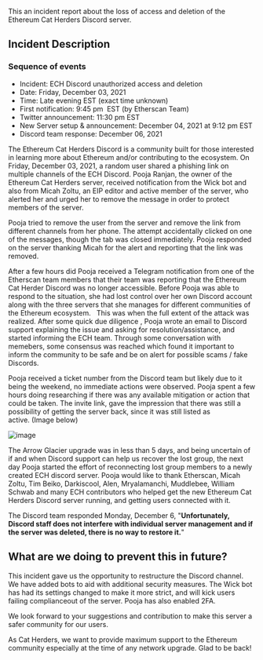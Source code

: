 This an incident report about the loss of access and deletion of the Ethereum Cat Herders Discord server.

## Incident Description
### Sequence of events
* Incident: ECH Discord unauthorized access and deletion
* Date: Friday, December 03, 2021
* Time: Late evening EST (exact time unknown)
* First notification: 9:45 pm  EST (by Etherscan Team)
* Twitter announcement: 11:30 pm EST
* New Server setup & announcement: December 04, 2021 at 9:12 pm EST 
* Discord team response: December 06, 2021

The Ethereum Cat Herders Discord is a community built for those interested in learning more about Ethereum and/or contributing to the ecosystem. On  Friday, December 03, 2021, a random user shared a phishing link on multiple channels of the ECH Discord. Pooja Ranjan, the owner of the Ethereum Cat Herders server, received notification from the Wick bot and also from Micah Zoltu, an EIP editor and active member of the server, who alerted her and urged her to remove the message in order to protect members of the server. 

Pooja tried to remove the user from the server and remove the link from different channels from her phone. The attempt accidentally clicked on one of the messages, though the tab was closed immediately. Pooja responded on the server thanking Micah for the alert and reporting that the link was removed. 

After a few hours did Pooja received a Telegram notification from one of the Etherscan team members that their team was reporting that the Ethereum Cat Herder Discord was no longer accessible. Before Pooja was able to respond to the situation, she had lost control over her own Discord account along with the three servers that she manages for different communities of the Ethereum ecosystem.   This was when the full extent of the attack was realized. After some quick due diligence , Pooja wrote an email to Discord support explaining the issue and asking for resolution/assistance, and started informing the ECH team. Through some conversation with memebers, some consensus was reached which found it important to inform the community to be safe and be on alert for possible scams / fake Discords.

Pooja received a ticket number from the Discord team but likely due to it being the weekend, no immediate actions were observed. Pooja spent a few hours doing researching if there was any available mitigation or action that could be taken. The invite link, gave the impression that there was still a possibility of getting the server back, since it was still listed as active. (Image below)

![image](https://user-images.githubusercontent.com/29681685/145046904-2d822081-ff37-4224-9359-cfc758d5cf68.png)

The Arrow Glacier upgrade was in less than 5 days, and being uncertain of if and when Discord support can help us recover the lost group, the next day Pooja started the effort of reconnecting lost group members to a newly created ECH discord server. Pooja would like to thank Etherscan, Micah Zoltu, Tim Beiko, Darkiscool, Alen, Mryalamanchi, Muddlebee, William Schwab and many ECH contributors who helped get the new Ethereum Cat Herders Discord server running, and getting users connected with it.

The Discord team responded Monday, December 6, "**Unfortunately, Discord staff does not interfere with individual server management and if the server was deleted, there is no way to restore it.**" 


## What are we doing to prevent this in future?
This incident gave us the opportunity to restructure the Discord channel. We have added bots to aid with additional security measures. The Wick bot has had its settings changed to make it more strict, and will kick users failing complianceout of the server. Pooja has also enabled 2FA.

We look forward to your suggestions and contribution to make this server a safer community for our users. 

As Cat Herders, we want to provide maximum support to the Ethereum community especially at the time of any network upgrade. Glad to be back! 
